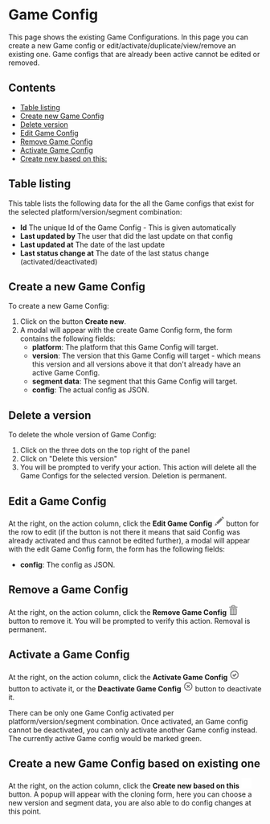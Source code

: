# Game Config

This page shows the existing Game Configurations. In this page you can create a new Game config or
edit/activate/duplicate/view/remove an existing one. Game configs that are already been active cannot be edited or
removed.

## Contents
- [Table listing](#table-listing)
- [Create new Game Config](#create-new-game-config)
- [Delete version](#delete-version)
- [Edit Game Config](#edit-game-config)
- [Remove Game Config](#remove-game-config)
- [Activate Game Config](#activate-game-config)
- [Create new based on this:](#create-new-based-on-this)

## Table listing

This table lists the following data for the all the Game configs that exist for the selected platform/version/segment
combination:

- **Id** The unique Id of the Game Config - This is given automatically
- **Last updated by** The user that did the last update on that config
- **Last updated at** The date of the last update
- **Last status change at** The date of the last status change (activated/deactivated)

## Create a new Game Config

To create a new Game Config:

1. Click on the button **Create new**.
2. A modal will appear with the create Game Config form, the form contains the following fields:
    - **platform**: The platform that this Game Config will target.
    - **version**: The version that this Game Config will target - which means this version and all versions above it that
      don't already have an active Game Config.
    - **segment data**: The segment that this Game Config will target.
    - **config**: The actual config as JSON.

## Delete a version

To delete the whole version of Game Config:
1. Click on the three dots on the top right of the panel
2. Click on "Delete this version"
3. You will be prompted to verify your action.
This action will delete all the Game Configs for the selected version. Deletion is permanent.
   
## Edit a Game Config

At the right, on the action column, click the **Edit Game
Config** ![pencil](https://github.com/azerion/gamedock-sdk/raw/master/docs/console/_images/pencil.png) button for the
row to edit (if the button is not there it means that said Config was already activated and thus cannot be edited
further), a modal will appear with the edit Game Config form, the form has the following fields:

- **config**: The config as JSON.

## Remove a Game Config

At the right, on the action column, click the **Remove Game
Config** ![trash](https://github.com/azerion/gamedock-sdk/blob/master/docs/console/_images/trash.png) button to remove
it. You will be prompted to verify this action. Removal is permanent.

## Activate a Game Config

At the right, on the action column, click the **Activate Game
Config** ![trash](https://github.com/azerion/gamedock-sdk/blob/master/docs/console/_images/ok-circle.png) button to
activate it, or the **Deactivate Game
Config** ![trash](https://github.com/azerion/gamedock-sdk/blob/master/docs/console/_images/remove-circle.png)
button to deactivate it.

There can be only one Game Config activated per platform/version/segment combination. Once activated, an Game config
cannot be deactivated, you can only activate another Game config instead. The currently active Game config would be marked
green.

## Create a new Game Config based on existing one

At the right, on the action column, click the **Create new based on
this** ![trash](https://github.com/azerion/gamedock-sdk/blob/master/docs/console/_images/duplicate.png) button. A popup
will appear with the cloning form, here you can choose a new version and segment data, you are also able to do config
changes at this point. 
